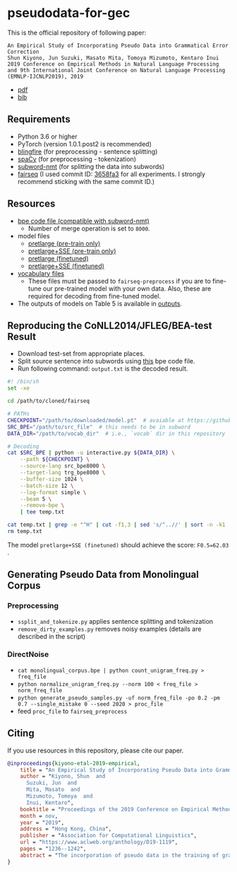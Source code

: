 # pseudodata-for-gec

This is the official repository of following paper: 


```
An Empirical Study of Incorporating Pseudo Data into Grammatical Error Correction
Shun Kiyono, Jun Suzuki, Masato Mita, Tomoya Mizumoto, Kentaro Inui
2019 Conference on Empirical Methods in Natural Language Processing and 9th International Joint Conference on Natural Language Processing (EMNLP-IJCNLP2019), 2019 
```

* [pdf](https://www.aclweb.org/anthology/D19-1119.pdf)
* [bib](https://www.aclweb.org/anthology/D19-1119.bib)

## Requirements

- Python 3.6 or higher
- PyTorch (version 1.0.1.post2 is recommended)
- [blingfire](https://github.com/microsoft/BlingFire) (for preprocessing - sentence splitting)
- [spaCy](https://spacy.io/) (for preprocessing - tokenization)
- [subword-nmt](https://github.com/rsennrich/subword-nmt) (for splitting the data into subwords)
- [fairseq](https://github.com/pytorch/fairseq) (I used commit ID: [3658fa3](https://github.com/pytorch/fairseq/commit/3658fa329b8cb987d951b2e38ec86c44b9e1fea5) for all experiments. I strongly recommend sticking with the same commit ID.)

## Resources

- [bpe code file (compatible with subword-nmt)](https://github.com/butsugiri/gec-pseudodata/blob/master/bpe/bpe_code.trg.dict_bpe8000)
    - Number of merge operation is set to `8000`.
- model files
    - [pretlarge (pre-train only)](https://gec-pseudo-data.s3-ap-northeast-1.amazonaws.com/ldc_giga.pret.checkpoint_last.pt)
    - [pretlarge+SSE (pre-train only)]( https://gec-pseudo-data.s3-ap-northeast-1.amazonaws.com/ldc_giga.spell_error.pretrain.checkpoint_last.pt )
    - [pretlarge (finetuned)]( https://gec-pseudo-data.s3-ap-northeast-1.amazonaws.com/ldc_giga.finetune.checkpoint_best.pt )
    - [pretlarge+SSE (finetuned)]( https://gec-pseudo-data.s3-ap-northeast-1.amazonaws.com/ldc_giga.spell_error.finetune.checkpoint_best.pt )
- [vocabulary files](https://github.com/butsugiri/gec-pseudodata/tree/master/vocab)
    - These files must be passed to `fairseq-preprocess` if you are to fine-tune our pre-trained model with your own data. Also, these are required for decoding from fine-tuned model.
- The outputs of models on Table 5 is available in [outputs]().

## Reproducing the CoNLL2014/JFLEG/BEA-test Result

- Download test-set from appropriate places.
- Split source sentence into subwords using [this](https://github.com/butsugiri/gec-pseudodata/blob/master/bpe/bpe_code.trg.dict_bpe8000) bpe code file.
- Run following command: `output.txt` is the decoded result.

```decode.sh
#! /bin/sh
set -xe

cd /path/to/cloned/fairseq

# PATHs
CHECKPOINT="/path/to/downloaded/model.pt"  # avaiable at https://github.com/butsugiri/gec-pseudodata#resources
SRC_BPE="/path/to/src_file"  # this needs to be in subword
DATA_DIR="/path/to/vocab_dir"  # i.e., `vocab` dir in this repository

# Decoding
cat $SRC_BPE | python -u interactive.py ${DATA_DIR} \
    --path ${CHECKPOINT} \
    --source-lang src_bpe8000 \
    --target-lang trg_bpe8000 \
    --buffer-size 1024 \
    --batch-size 12 \
    --log-format simple \
    --beam 5 \
    --remove-bpe \
    | tee temp.txt

cat temp.txt | grep -e "^H" | cut -f1,3 | sed 's/^..//' | sort -n -k1  | cut -f2 > output.txt
rm temp.txt
```

The model `pretlarge+SSE (finetuned)` should achieve the score: `F0.5=62.03` .

## Generating Pseudo Data from Monolingual Corpus

### Preprocessing

- `ssplit_and_tokenize.py` applies sentence splitting and tokenization
- `remove_dirty_examples.py` removes noisy examples (details are described in the script)


### DirectNoise

- `cat monolingual_corpus.bpe | python count_unigram_freq.py > freq_file`
- `python normalize_unigram_freq.py --norm 100 < freq_file > norm_freq_file`
- `python generate_pseudo_samples.py -uf norm_freq_file -po 0.2 -pm 0.7 --single_mistake 0 --seed 2020 > proc_file`
- feed `proc_file` to `fairseq_preprocess`


## Citing

If you use resources in this repository, please cite our paper.
```reference.bib
@inproceedings{kiyono-etal-2019-empirical,
    title = "An Empirical Study of Incorporating Pseudo Data into Grammatical Error Correction",
    author = "Kiyono, Shun  and
      Suzuki, Jun  and
      Mita, Masato  and
      Mizumoto, Tomoya  and
      Inui, Kentaro",
    booktitle = "Proceedings of the 2019 Conference on Empirical Methods in Natural Language Processing and the 9th International Joint Conference on Natural Language Processing (EMNLP-IJCNLP)",
    month = nov,
    year = "2019",
    address = "Hong Kong, China",
    publisher = "Association for Computational Linguistics",
    url = "https://www.aclweb.org/anthology/D19-1119",
    pages = "1236--1242",
    abstract = "The incorporation of pseudo data in the training of grammatical error correction models has been one of the main factors in improving the performance of such models. However, consensus is lacking on experimental configurations, namely, choosing how the pseudo data should be generated or used. In this study, these choices are investigated through extensive experiments, and state-of-the-art performance is achieved on the CoNLL-2014 test set (F0.5=65.0) and the official test set of the BEA-2019 shared task (F0.5=70.2) without making any modifications to the model architecture.",
}
```
